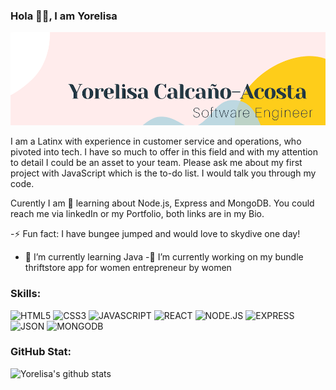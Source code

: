 ### Hola 👋🏾, I am Yorelisa 

![banner](screenshot2.png)

I am a Latinx with experience in customer service and operations, who pivoted into tech. I have so much to offer in this field and with my attention to detail I could be an asset to your team. Please ask me about my first project with JavaScript which is the to-do list. I would talk you through my code.

Curently I am 🌱 learning about Node.js, Express and MongoDB. You could reach me via linkedIn or my Portfolio, both links are in my Bio.

-⚡ Fun fact: I have bungee jumped and would love to skydive one day! 
- 🌱 I’m currently learning Java 
-🔭 I’m currently working on my bundle thriftstore app for women entrepreneur by women

### Skills: 
![HTML5](https://img.shields.io/badge/HTML5-CD6A20?style=for-the-badge&logo=HTML5&logoColor=white)
![CSS3](https://img.shields.io/badge/CSS3-B11F05?style=for-the-badge&logo=CSS3&logoColor=white)
![JAVASCRIPT](https://img.shields.io/badge/JAVASCRIPT-E4DA02?style=for-the-badge&logo=JAVASCRIPT&logoColor=white)
![REACT](https://img.shields.io/badge/REACT-3359FF?style=for-the-badge&logo=REACT&logoColor=white)
![NODE.JS](https://img.shields.io/badge/NODE.JS-549D05?style=for-the-badge&logo=NODE.JS&logoColor=white)
![EXPRESS](https://img.shields.io/badge/Express.js-404D59?style=for-the-badge)
![JSON](https://img.shields.io/badge/JSON-000000?style=for-the-badge&logo=JSON&logoColor=white)
![MONGODB](https://img.shields.io/badge/MONGODB-FF33F2?style=for-the-badge&logo=MONGODB&logoColor=white)


### GitHub Stat:
<p align="left" >
<img alt="Yorelisa's github stats" src="https://github-readme-stats.vercel.app/api?username=yorelisacodes&show_icons=true&theme=merko"  > </p>

<!--
**yorelisacodes/yorelisacodes** is a ✨ _special_ ✨ repository because its `README.md` (this file) appears on your GitHub profile.

Here are some ideas to get you started:

- 🔭 I’m currently working on ...
- 🌱 I’m currently learning ...
- 👯 I’m looking to collaborate on ...
- 🤔 I’m looking for help with ...
- 💬 Ask me about ...
- 📫 How to reach me: ...
- 😄 Pronouns: ...
- ⚡ Fun fact: ...
-->
